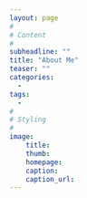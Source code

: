 ```yaml
---
layout: page
#
# Content
#
subheadline: ""
title: "About Me"
teaser: ""
categories:
  -
tags:
  -
#
# Styling
#
image:
    title:
    thumb:
    homepage:
    caption:
    caption_url:
---
```





 [1]: #
 [2]: #
 [3]: #
 [4]: #
 [5]: #
 [6]: #
 [7]: #
 [8]: #
 [9]: #
 [10]: #
